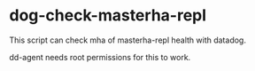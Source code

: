 # dog-check-masterha-repl
This script can check mha of masterha-repl health with datadog.

dd-agent needs root permissions for this to work.
